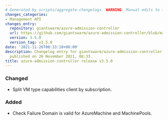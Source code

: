 ```yaml
---
# Generated by scripts/aggregate-changelogs. WARNING: Manual edits to this files will be overwritten.
changes_categories:
- Management API
changes_entry:
  repository: giantswarm/azure-admission-controller
  url: https://github.com/giantswarm/azure-admission-controller/blob/master/CHANGELOG.md#350---2021-11-26
  version: 3.5.0
  version_tag: v3.5.0
date: '2021-11-26T08:33:18+00:00'
description: Changelog entry for giantswarm/azure-admission-controller version 3.5.0,
  published on 26 November 2021, 08:33.
title: azure-admission-controller release v3.5.0
---
```


### Changed
- Split VM type capabilities client by subscription.
### Added
- Check Failure Domain is valid for AzureMachine and MachinePools.
